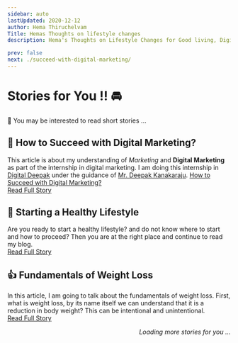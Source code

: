 ```yaml
---
sidebar: auto
lastUpdated: 2020-12-12
author: Hema Thiruchelvam
Title: Hemas Thoughts on lifestyle changes
description: Hema's Thoughts on Lifestyle Changes for Good living, Digital Marketing strategies to apply for your business growth

prev: false
next: ./succeed-with-digital-marketing/
---
```


# Stories for You !!   :oncoming_automobile:

:statue_of_liberty: You may be interested to read short stories ...

 ## :rocket: How to Succeed with Digital Marketing? <Badge text="digital" type="warning"/>

This article is about my understanding of *Marketing* and **Digital Marketing** as part of the internship in digital marketing. I am doing this internship in [Digital Deepak](https://digitaldeepak.com/) under the guidance of [Mr. Deepak Kanakaraju](https://www.linkedin.com/in/deepakkanakaraju/).
[How to Succeed with Digital Marketing?](https://medium.com/@hema.thiruchelvam07/how-to-succeed-with-digital-marketing-75f0b2fddc78/)
<br/>[Read Full Story](succeed-with-digital-marketing)

## :pushpin: Starting a Healthy Lifestyle <Badge text="health" />

Are you ready to start a healthy lifestyle? and do not know where to start and how to proceed? Then you are at the right place and continue to read my blog.
</br>[Read Full Story](starting-a-healthy-lifestyle)

## :+1: Fundamentals of Weight Loss <Badge text="health" />

In this article, I am going to talk about the fundamentals of weight loss. First, what is weight loss, by its name itself we can understand that it is a reduction in body weight? This can be intentional and unintentional.
<br/>[Read Full Story](fundamentals-of-weight-loss)

<div style="text-align: right"><i>Loading more stories for you ...</i></div>
